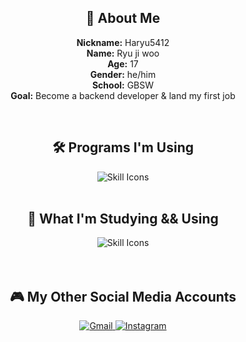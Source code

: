 <div align="center">

## 👋 About Me

**Nickname:** Haryu5412  <br>
**Name:** Ryu ji woo  
**Age:** 17  
**Gender:** he/him  
**School:** GBSW  
**Goal:** Become a backend developer & land my first job

<br/>

## 🛠️ Programs I'm Using

<div style="text-align: center;">
  <img src="https://skillicons.dev/icons?i=vscode,visualstudio,idea,github,git" alt="Skill Icons" />
</div>

<br/>

## 🧠 What I'm Studying && Using

<div style="text-align: center;">
  <img src="https://skillicons.dev/icons?i=spring,java,py,lua,haxe,haxeflixel,git" alt="Skill Icons" />
</div>

<br/>

<!-- ## 📚 My GitHub Stats

[![Haryu5412Dev's GitHub stats](https://github-readme-stats.vercel.app/api?username=haryu5412dev&show_icons=true&theme=tokyonight)](https://github.com/anuraghazra/github-readme-stats)  
[![GitHub Streak](https://streak-stats.demolab.com?user=Haryu5412Dev&theme=python-dark&locale=en)](https://git.io/streak-stats) -->

<br/>

## 🎮 My Other Social Media Accounts

<p align="center">
  <a href="mailto:rjw20081001@gmail.com">
    <img src="https://skillicons.dev/icons?i=gmail" alt="Gmail" />
  </a>
  
  <a href="https://www.instagram.com/haryu5412/">
    <img src="https://skillicons.dev/icons?i=instagram" alt="Instagram" />
  </a>
</p>

<!-- <div style="text-align: center;">
    [<img src="https://skillicons.dev/icons?i=gmail" alt="Gmail"/>](mailto:rjw20081001@gmail.com)
  [<img src="https://skillicons.dev/icons?i=instagram" alt="Instagram"/>](https://www.instagram.com/haryu5412/)
</div> -->

<!-- [<img src="https://cdn.simpleicons.org/youtube/FF0000" width="24" alt="YouTube" /> YouTube](https://www.youtube.com/@Haryu5412)  
[<img src="https://cdn.simpleicons.org/gmail/EA4335" width="24" alt="Gmail" /> Gmail](mailto:rjw20081001@gmail.com)  
[<img src="https://cdn.simpleicons.org/gamebanana/3c1e00" width="24" alt="GameBanana" /> GameBanana](https://gamebanana.com/members/2087282) -->

<br/>
